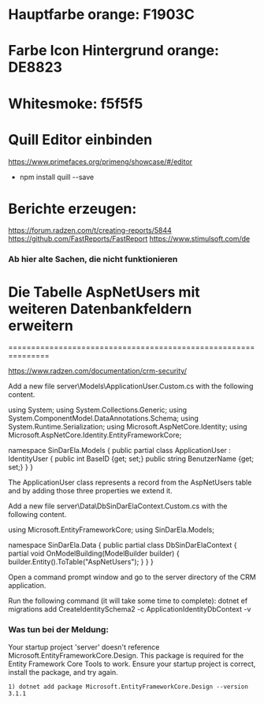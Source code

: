 # Hauptfarbe orange: F1903C

# Farbe Icon Hintergrund orange: DE8823

# Whitesmoke: f5f5f5

# Quill Editor einbinden
https://www.primefaces.org/primeng/showcase/#/editor

- npm install quill --save


# Berichte erzeugen:
https://forum.radzen.com/t/creating-reports/5844
https://github.com/FastReports/FastReport
https://www.stimulsoft.com/de





### Ab hier alte Sachen, die nicht funktionieren
##
#

# Die Tabelle AspNetUsers mit weiteren Datenbankfeldern erweitern
===============================================================

https://www.radzen.com/documentation/crm-security/

Add a new file server\Models\ApplicationUser.Custom.cs with the following content.

using System;
using System.Collections.Generic;
using System.ComponentModel.DataAnnotations.Schema;
using System.Runtime.Serialization;
using Microsoft.AspNetCore.Identity;
using Microsoft.AspNetCore.Identity.EntityFrameworkCore;

namespace SinDarEla.Models
{
    public partial class ApplicationUser : IdentityUser
    {
        public int BaseID {get; set;}
        public string BenutzerName {get; set;}
    }
}

The ApplicationUser class represents a record from the AspNetUsers table and by adding those three properties we extend it.

Add a new file server\Data\DbSinDarElaContext.Custom.cs with the following content.

using Microsoft.EntityFrameworkCore;
using SinDarEla.Models;

namespace SinDarEla.Data
{
    public partial class DbSinDarElaContext
    {
        partial void OnModelBuilding(ModelBuilder builder)
        {
            builder.Entity<ApplicationUser>().ToTable("AspNetUsers");
        }
    }
}

Open a command prompt window and go to the server directory of the CRM application.

Run the following command (it will take some time to complete):
dotnet ef migrations add CreateIdentitySchema2 -c ApplicationIdentityDbContext -v

### Was tun bei der Meldung:
Your startup project 'server' doesn't reference Microsoft.EntityFrameworkCore.Design. This package is required for the Entity Framework Core Tools to work. Ensure your startup project is correct, install the package, and try again.

    1) dotnet add package Microsoft.EntityFrameworkCore.Design --version 3.1.1
